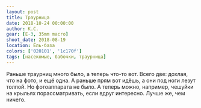 ```yaml
---
layout: post
title: Траурница
date: 2018-10-24 00:00:00
author: К.С.
gear: [E-3, 35mm macro]
shoot_date: 2018-08-19
location: Ёль-база
colors: ['020101', '1c170f']
tags: [насекомые, бабочки, траурница]
---
```

Раньше траурниц много было, а теперь что-то вот. Всего две: дохлая, что на фото, и ещё одна. А раньше прям вот идёшь, а они под ноги лезут толпой. Но фотоаппарата не было. А теперь можно, например, чешуйки на крыльях порассматривать, если вдруг интересно. Лучше же, чем ничего.
